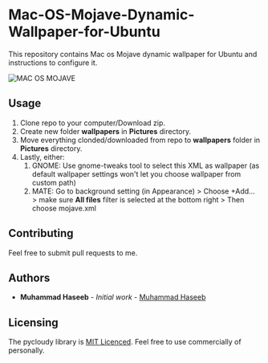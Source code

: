 # Mac-OS-Mojave-Dynamic-Wallpaper-for-Ubuntu
This repository contains Mac os Mojave dynamic wallpaper for Ubuntu and instructions to configure it.

![MAC OS MOJAVE](https://github.com/iam-mhaseeb/Mac-OS-Mojave-Dynamic-Wallpaper-for-Ubuntu/blob/master/showcase.gif)

## Usage
1. Clone repo to your computer/Download zip.
2. Create new folder <b>wallpapers</b> in <b>Pictures</b> directory.
3. Move everything clonded/downloaded from repo to <b>wallpapers</b> folder in <b>Pictures</b> directory.
4. Lastly, either: 
    1. GNOME: Use gnome-tweaks tool to select this XML as wallpaper (as default wallpaper settings won't let you choose wallpaper from custom path)
    2. MATE: Go to background setting (in Appearance) > Choose +Add... > make sure **All files** filter is selected at the bottom right > Then choose mojave.xml



## Contributing

Feel free to submit pull requests to me.

## Authors

* **Muhammad Haseeb** - *Initial work* - [Muhammad Haseeb](https://github.com/iam-mhaseeb)

## Licensing
The pycloudy library is [MIT Licenced](LICENSE). Feel free to use commercially of personally.
